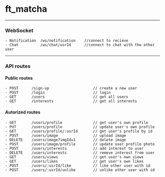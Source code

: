# ft_matcha

---

### WebSocket
	- Notification	/ws/notification	//connect to recieve
	- Chat			/ws/chat/usrId		//connect to chat with the other user
---
### API routes

#### Public routes
	- POST		/sign-up					// create a new user
	- POST		/login						// login
	- GET		/users						// get all users
	- GET		/interests					// get all interests

#### Autorized routes

	- GET		/users/profile				// get user's own profile
	- PUT		/users/profile				// update user's own profile
	- GET		/users/profile/:usrId		// get user's profile by id
	- POST		/users/image				// upload image
	- DELETE	/users/image?imgId=1		// delete image
	- POST		/users/image/profile		// update user profile photo
	- POST		/users/interests			// add interest to user
	- DELETE	/users/interests			// remove interest from user
	- GET 		/users/views				// get user's own views
	- GET 		/users/likes				// get user's own likes 
	- POST		/users/:usrId/like			// like other user with id
	- POST		/users/:usrId/unlike		// unlike other user with id


	
	